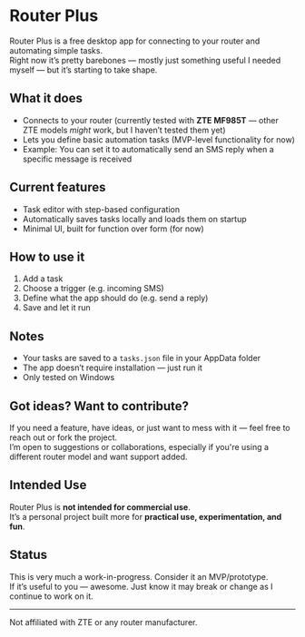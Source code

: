 # Router Plus

Router Plus is a free desktop app for connecting to your router and automating simple tasks.  
Right now it’s pretty barebones — mostly just something useful I needed myself — but it’s starting to take shape.

## What it does

- Connects to your router (currently tested with **ZTE MF985T** — other ZTE models *might* work, but I haven’t tested them yet)
- Lets you define basic automation tasks (MVP-level functionality for now)
- Example: You can set it to automatically send an SMS reply when a specific message is received

## Current features

- Task editor with step-based configuration
- Automatically saves tasks locally and loads them on startup
- Minimal UI, built for function over form (for now)

## How to use it

1. Add a task
2. Choose a trigger (e.g. incoming SMS)
3. Define what the app should do (e.g. send a reply)
4. Save and let it run

## Notes

- Your tasks are saved to a `tasks.json` file in your AppData folder
- The app doesn’t require installation — just run it
- Only tested on Windows

## Got ideas? Want to contribute?

If you need a feature, have ideas, or just want to mess with it — feel free to reach out or fork the project.  
I’m open to suggestions or collaborations, especially if you're using a different router model and want support added.

## Intended Use

Router Plus is **not intended for commercial use**.  
It’s a personal project built more for **practical use, experimentation, and fun**.

## Status

This is very much a work-in-progress. Consider it an MVP/prototype.  
If it’s useful to you — awesome. Just know it may break or change as I continue to work on it.

---

Not affiliated with ZTE or any router manufacturer.
